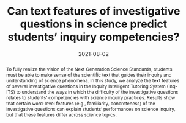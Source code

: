 ---
title: "Can text features of investigative questions in science predict students’ inquiry competencies?"
collection: publications
permalink: /publication/2021-STD-TextFeatures
date: 2021-08-02
venue: 'Annual Meeting of the Society for Text and Discourse'
paperurl: 'http://aadair3.github.io/files/papers/2021-STD-TextFeatures.pdf'
citation: 'Lee, J., Adair, A., Gobert, J., & Dickler, R. (2021, August). <i>Can text features of investigative questions in science predict students’ inquiry competencies?</i> [Conference presentation]. Annual Meeting of the Society for Text and Discourse.'
abstract: 'To fully realize the vision of the Next Generation Science Standards, students must be able to make sense of the scientific text that guides their inquiry and understanding of science phenomena. In this study, we analyze the text features of several investigative questions in the Inquiry Intelligent Tutoring System (Inq-ITS) to understand the ways in which the difficulty of the investigative questions relates to students’ competencies with science inquiry practices. Results show that certain word-level features (e.g., familiarity, concreteness) of the investigative questions can explain students’ performances on science inquiry, but that these features differ across science topics.'
tags: [Peer-Reviewed Conference Presentations]
---